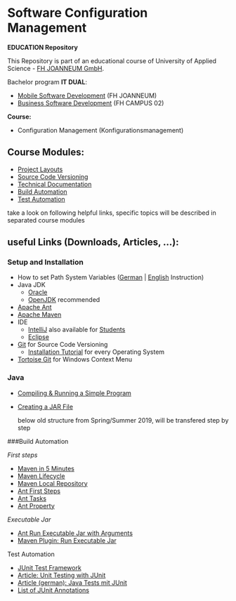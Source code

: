 # Software Configuration Management #

**EDUCATION Repository**

This Repository is part of an educational course of University of Applied Science - [FH JOANNEUM GmbH](https://www.fh-joanneum.at/iit).

Bachelor program **IT DUAL**:

- [Mobile Software Development](https://www.fh-joanneum.at/msd) (FH JOANNEUM)
- [Business Software Development](http://www.campus02.at) (FH CAMPUS 02)

**Course:**

- Configuration Management (Konfigurationsmanagement)


## Course Modules: ##

- [Project Layouts](project-layouts)
- [Source Code Versioning](versioning)
- [Technical Documentation](documentation)
- [Build Automation](build-automation)
- [Test Automation](test-automation)

take a look on following helpful links, specific topics will be described in separated course modules


## useful Links (Downloads, Articles, ...): ##


### Setup and Installation ###

- How to set Path System Variables ([German](https://www.java.com/de/download/help/path.xml "Wie richte ich eine PATH-Systemvariable ein oder ändere diese? ") | [English](https://www.java.com/en/download/help/path.xml "How do I set or change the PATH system variable? ") Instruction)
- Java JDK 
	- [Oracle](https://www.oracle.com/technetwork/java/javase/downloads/index.html "Java JDK (Oracle)")
	- [OpenJDK](https://jdk.java.net/13/ "Java JDK (OpenJDK recommended)") recommended
- [Apache Ant](https://ant.apache.org/bindownload.cgi "Apache Ant")
- [Apache Maven](https://maven.apache.org/download.cgi "Apache Maven")
- IDE
	- [IntelliJ](https://www.jetbrains.com/idea/download/ "IDE IntelliJ") also available for [Students](https://www.jetbrains.com/student/ "Student licence")
	- [Eclipse](https://www.eclipse.org/downloads/ "IDE Eclipse")
- [Git](https://git-scm.com/downloads "Git") for Source Code Versioning
	- [Installation Tutorial](https://www.linode.com/docs/development/version-control/how-to-install-git-on-linux-mac-and-windows/) for every Operating System 
- [Tortoise Git](https://tortoisegit.org/download/ "Tortoise Git - Windows Shell Interface to Git") for Windows Context Menu

### Java 

- [Compiling & Running a Simple Program](https://www.oracle.com/technetwork/java/compile-136656.html)
- [Creating a JAR File](https://docs.oracle.com/javase/tutorial/deployment/jar/build.html "Creating a JAR file")



    below old structure from Spring/Summer 2019, will be transfered step by step


###Build Automation

*First steps*

- [Maven in 5 Minutes](https://maven.apache.org/guides/getting-started/maven-in-five-minutes.html "Maven in 5 Minutes")
- [Maven Lifecycle](https://maven.apache.org/guides/introduction/introduction-to-the-lifecycle.html "Introduction to Maven Lifecycle")
- [Maven Local Repository](https://www.baeldung.com/maven-local-repository "Where is the Maven Local Repository?") 
- [Ant First Steps](http://ant.apache.org/manual/tutorial-HelloWorldWithAnt.html "Hello World with Ant")
- [Ant Tasks](https://ant.apache.org/manual/tasksoverview.html "Common Ant Tasks")
- [Ant Property](https://ant.apache.org/manual/Tasks/property.html "Ant Property")

*Executable Jar*

- [Ant Run Executable Jar with Arguments](https://stackoverflow.com/questions/3730880/use-ant-for-running-program-with-command-line-arguments/3731246 "Use Ant for running program with command line arguments")
- [Maven Plugin: Run Executable Jar](https://stackoverflow.com/questions/1089285/maven-run-project "run maven project")

Test Automation

- [JUnit Test Framework](https://junit.org/ "JUnit Test Framework")
- [Article: Unit Testing with JUnit](http://www.vogella.com/articles/JUnit/article.html "Vogella Tutorial - Good to read")
- [Article (german): Java Tests mit JUnit](http://www.tutego.de/blog/javainsel/2010/04/junit-4-tutorial-java-tests-mit-junit/ "German Article to Java Tests with JUnit, extended Article, good structured") 
- [List of JUnit Annotations](http://www.java2novice.com/junit-examples/junit-annotations/)

